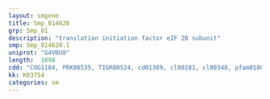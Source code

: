 ```yaml
---
layout: smgene
title: Smp_014620
grp: Smp_01
description: "translation initiation factor eIF 2B subunit"
smp: Smp_014620.1
uniprot: "G4VBU8"
length:  1098
cdd: "COG1184, PRK08535, TIGR00524, cd01309, cl00281, cl00348, pfam01008"
kk: K03754
categories: sm
---
```

